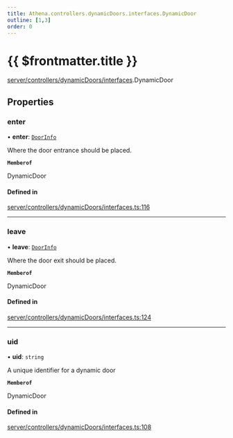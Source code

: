 ```yaml
---
title: Athena.controllers.dynamicDoors.interfaces.DynamicDoor
outline: [1,3]
order: 0
---
```


# {{ $frontmatter.title }}


[server/controllers/dynamicDoors/interfaces](../modules/server_controllers_dynamicDoors_interfaces.md).DynamicDoor

## Properties

### enter

• **enter**: [`DoorInfo`](server_controllers_dynamicDoors_interfaces_DoorInfo.md)

Where the door entrance should be placed.

**`Memberof`**

DynamicDoor

#### Defined in

[server/controllers/dynamicDoors/interfaces.ts:116](https://github.com/Stuyk/altv-athena/blob/492641c/src/core/server/controllers/dynamicDoors/interfaces.ts#L116)

___

### leave

• **leave**: [`DoorInfo`](server_controllers_dynamicDoors_interfaces_DoorInfo.md)

Where the door exit should be placed.

**`Memberof`**

DynamicDoor

#### Defined in

[server/controllers/dynamicDoors/interfaces.ts:124](https://github.com/Stuyk/altv-athena/blob/492641c/src/core/server/controllers/dynamicDoors/interfaces.ts#L124)

___

### uid

• **uid**: `string`

A unique identifier for a dynamic door

**`Memberof`**

DynamicDoor

#### Defined in

[server/controllers/dynamicDoors/interfaces.ts:108](https://github.com/Stuyk/altv-athena/blob/492641c/src/core/server/controllers/dynamicDoors/interfaces.ts#L108)
